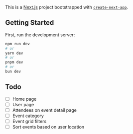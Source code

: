 This is a [Next.js](https://nextjs.org/) project bootstrapped with [`create-next-app`](https://github.com/vercel/next.js/tree/canary/packages/create-next-app).

## Getting Started

First, run the development server:

```bash
npm run dev
# or
yarn dev
# or
pnpm dev
# or
bun dev
```

## Todo

- [ ] Home page
- [ ] User page
- [ ] Attendees on event detail page
- [ ] Event category
- [ ] Event grid filters
- [ ] Sort events based on user location
